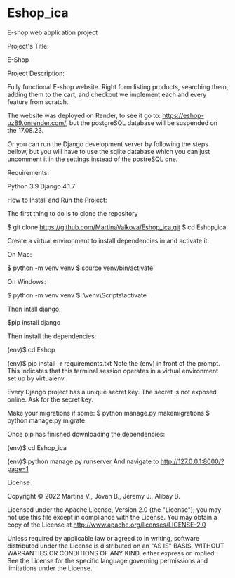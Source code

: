 # Eshop_ica
E-shop web application project

Project's Title:

E-Shop

Project Description:

Fully functional E-shop website. Right form listing products, searching them, adding them to the cart, and checkout we implement each and every feature from scratch.

The website was deployed on Render, to see it go to: https://eshop-uz89.onrender.com/, but the postgreSQL database will be suspended on the 17.08.23.

Or you can run the Django development server by following the steps bellow, but you will have to use the sqlite database which you can just uncomment it in the settings instead of the postreSQL one. 


Requirements:

Python 3.9 Django 4.1.7

How to Install and Run the Project:

The first thing to do is to clone the repository

$ git clone https://github.com/MartinaValkova/Eshop_ica.git $ cd Eshop_ica

Create a virtual environment to install dependencies in and activate it:

On Mac:

$ python -m venv venv $ source venv/bin/activate 


On Windows:

$ python -m venv venv $ .\venv\Scripts\activate  


Then intall django:

$pip install django


Then install the dependencies:

(env)$ cd Eshop

(env)$ pip install -r requirements.txt Note the (env) in front of the prompt. This indicates that this terminal session operates in a virtual environment set up by virtualenv.

Every Django project has a unique secret key. The secret is not exposed online. Ask for the secret key.

Make your migrations if some: $ python manage.py makemigrations $ python manage.py migrate


Once pip has finished downloading the dependencies:

(env)$ cd Eshop_ica

(env)$ python manage.py runserver And navigate to http://127.0.0.1:8000/?page=1

License

Copyright © 2022 Martina V., Jovan B., Jeremy J., Alibay B.

Licensed under the Apache License, Version 2.0 (the "License"); you may not use this file except in compliance with the License. You may obtain a copy of the License at http://www.apache.org/licenses/LICENSE-2.0

Unless required by applicable law or agreed to in writing, software distributed under the License is distributed on an "AS IS" BASIS, WITHOUT WARRANTIES OR CONDITIONS OF ANY KIND, either express or implied. See the License for the specific language governing permissions and limitations under the License.
